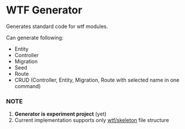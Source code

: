 # WTF Generator

<!--[![Build Status](https://travis-ci.org/frameworkwtf/generator.svg?branch=master)](https://travis-ci.org/frameworkwtf/generator) [![Coverage Status](https://coveralls.io/repos/frameworkwtf/generator/badge.svg?branch=master&service=github)](https://coveralls.io/github/frameworkwtf/generator?branch=master)-->

Generates standard code for wtf modules.

Can generate following:

* Entity
* Controller
* Migration
* Seed
* Route
* CRUD (Controller, Entity, Migration, Route with selected name in one command)

### NOTE

1. **Generator is experiment project** (yet)
2. Current implementation supports only [wtf/skeleton](https://github.com/frameworkwtf/skeleton) file structure
